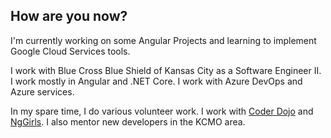 ## How are you now?

I'm currently working on some Angular Projects and learning to implement Google Cloud Services tools.

I work with Blue Cross Blue Shield of Kansas City as a Software Engineer II. I work mostly in Angular and .NET Core. I work with Azure DevOps and Azure services.

In my spare time, I do various volunteer work. I work with [Coder Dojo](http://coderdojokc.com/) and [NgGirls](https://kcwomenintech.org/event/nggirls-all-day-programming-workshop/). I also mentor new developers in the KCMO area.

